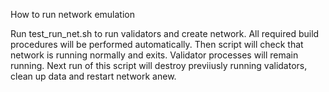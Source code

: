 How to run network emulation

Run test_run_net.sh to run validators and create network. All required build procedures will be performed automatically.
Then script will check that network is running normally and exits. Validator processes will remain running.
Next run of this script will destroy previiusly running validators, clean up data and restart network anew.
